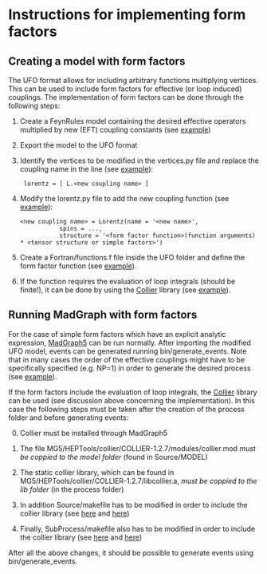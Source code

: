 # Instructions for implementing form factors


## Creating a model with form factors

The UFO format allows for including arbitrary functions multiplying vertices.
This can be used to include form factors for effective (or loop induced) couplings.
The implementation of form factors can be done through the following steps:

 1. Create a FeynRules model containing the desired effective operators multiplied by new (EFT) coupling constants (see [example](./auxFiles/Examples/hGG/hGG.fr))
 2. Export the model to the UFO format
 3. Identify the vertices to be modified in the vertices.py file and replace the coupling name in the line (see [example](./auxFiles/Examples/hGG/vertices.py#L849)): 
    ```
     lorentz = [ L.<new coupling name> ]
    ```
 4. Modify the lorentz.py file to add the new coupling function (see [example](./auxFiles/Examples/hGG/lorentz.py#L72)):
 
    ```
    <new coupling name> = Lorentz(name = '<new name>',
               spins = ...,
               structure = '<form factor function>(function arguments) * <tensor structure or simple factors>')
    ```
    
 5. Create a Fortran/functions.f file inside the UFO folder and define the form factor function (see [example](./auxFiles/Examples/hGG/functions.f)).
 6. If the function requires the evaluation of loop integrals (should be finite!), it can be done by using the [Collier](https://collier.hepforge.org/) library (see  [example](./auxFiles/Examples/hGG/functions.f)).
 
 
## Running MadGraph with form factors

For the case of simple form factors which have an explicit analytic expression, [MadGraph5]() can be run normally. 
After importing the modified UFO model, events can be generated running  bin/generate_events. Note that in many cases the order of the effective
couplings might have to be specifically specified (e.g. NP=1) in order to generate the desired process (see [example](./auxFiles/Examples/hGG/proc_card_hTT.dat)).

If the form factors include the evaluation of loop integrals, the [Collier](https://collier.hepforge.org/) library can be
used (see discussion above concerning the implementation). In this case the following steps must be taken after the creation
of the process folder and before generating events:

 0. Collier must be installed through MadGraph5
 1. The file MG5/HEPTools/collier/COLLIER-1.2.7/modules/collier.mod *must be coppied to the model folder* (found in Source/MODEL)
 2. The static collier library, which can be found in MG5/HEPTools/collier/COLLIER-1.2.7/libcollier.a, *must be coppied to the lib folder* (in the process folder)
 3. In addition Source/makefile has to be modified in order to include the collier library (see [here](./auxFiles/Source/makefile#L34) and [here](./auxFiles/Source/makefile#L66))

 4. Finally, SubProcess/makefile also has to be modified in order to include the collier library (see [here](./auxFiles/SubProcesses/makefile#L27) and [here](./auxFiles/SubProcesses/makefile#L29))
 
     
After all the above changes, it should be possible to generate events using bin/generate_events.
